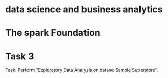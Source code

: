 # data science and business analytics
# The spark Foundation
# Task 3
Task: Perform "Exploratory Data Analysis on datase Sample Superstore".
